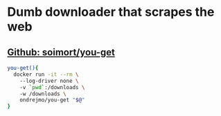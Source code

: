 # Dumb downloader that scrapes the web
## [Github: soimort/you-get](https://github.com/soimort/you-get)
```bash
you-get(){  
  docker run -it --rm \  
    --log-driver none \  
    -v `pwd`:/downloads \  
    -w /downloads \  
    ondrejmo/you-get "$@"  
}  
```
